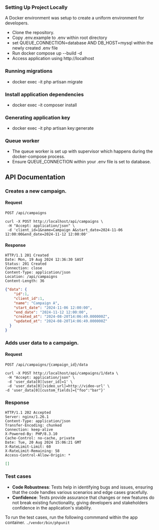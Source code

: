 ### Setting Up Project Locally 

A Docker environment was setup to create a uniform environment for developers.

- Clone the repository.
- Copy .env.example to .env within root directory
- set QUEUE_CONNECTION=database AND DB_HOST=mysql within the newly created .env file
- Run docker compose up --build -d
- Access application using http://localhost

### Running migrations
- docker exec -it <container-name> php artisan migrate

### Install application dependencies
- docker exec -it <container-name> composer install 

### Generating application key 
- docker exec -it <container-name> php artisan key:generate

### Queue worker
- The queue worker is set up with supervisor which happens during the docker-compose process.
- Ensure QUEUE_CONNECTION within your .env file is set to database.


## API Documentation

### Creates a new campaign.
#### Request
`POST /api/campaigns`

    curl -X POST http://localhost/api/campaigns \
     -H "Accept: application/json" \
     -d 'client_id=1&name=Campaign A&start_date=2024-11-06 12:00:00&end_date=2024-11-12 12:00:00'

#### Response

    HTTP/1.1 201 Created
    Date: Mon, 19 Aug 2024 12:36:30 SAST
    Status: 201 Created
    Connection: close
    Content-Type: application/json
    Location: /api/campaigns
    Content-Length: 36

```json
{"data": {
    "id":1,
    "client_id":1,
    "name": "Campaign A",
    "start_date": "2024-11-06 12:00:00",
    "end_date": "2024-11-12 12:00:00",
    "created_at": "2024-08-20T14:06:49.000000Z",
    "updated_at": "2024-08-20T14:06:49.000000Z"
  }
}
```
### Adds user data to a campaign.
#### Request
`POST /api/campaigns/{campaign_id}/data`

    curl -X POST http://localhost/api/campaigns/1/data \
     -H "Accept: application/json" \
     -d 'user_data[0][user_id]=1' \
     -d 'user_data[0][video_url]=http://video-url' \
    -d 'user_data[0][custom_fields]={"foo":"bar"}'
### Response
    HTTP/1.1 202 Accepted
    Server: nginx/1.26.1
    Content-Type: application/json
    Transfer-Encoding: chunked
    Connection: keep-alive
    X-Powered-By: PHP/8.3.10
    Cache-Control: no-cache, private
    Date: Tue, 20 Aug 2024 15:06:21 GMT
    X-RateLimit-Limit: 60
    X-RateLimit-Remaining: 58
    Access-Control-Allow-Origin: *
```json
[]
```

### Test cases 
* **Code Robustness**: Tests help in identifying bugs and issues, ensuring that the code handles various scenarios and edge cases gracefully.
* **Confidence**: Tests provide assurance that changes or new features do not break existing functionality, giving developers and stakeholders confidence in the application's stability.

To run the test cases, run the following commmand within the app container.
`./vendor/bin/phpunit `

